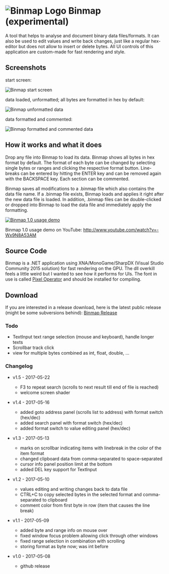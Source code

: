 # ![Binmap Logo](https://cloud.githubusercontent.com/assets/1974959/25785795/2718aaf2-3389-11e7-9078-fbf5b20801bf.png) Binmap (experimental)

A tool that helps to analyse and document binary data files/formats. It can also be used to edit values and write back changes, just like a regular hex-editor but does not allow to insert or delete bytes.
All UI controls of this application are custom-made for fast rendering and style.

## Screenshots

start screen:

![Binmap start screen](https://cloud.githubusercontent.com/assets/1974959/26288049/e2834f54-3e88-11e7-9d82-d5850e95cee0.png)

data loaded, unformatted; all bytes are formatted in hex by default:

![Binmap unformatted data](https://cloud.githubusercontent.com/assets/1974959/25785754/6fac491e-3388-11e7-9d53-cf7eb44e84da.png)

data formatted and commented:

![Binmap formatted and commented data](https://cloud.githubusercontent.com/assets/1974959/26132012/a6eb02fa-3a9d-11e7-8ca5-6d78efa377de.png)


## How it works and what it does

Drop any file into Binmap to load its data. Binmap shows all bytes in hex format by default. The format of each byte can be changed by selecting single bytes or ranges and clicking the respective format button. Line-breaks can be entered by hitting the ENTER key and can be removed again with the BACKSPACE key. Each section can be commented.

Binmap saves all modifications to a .binmap file which also contains the data file name. If a .binmap file exists, Binmap loads and applies it right after the new data file is loaded. In addition, .binmap files can be double-clicked or dropped into Binmap to load the data file and immediately apply the formatting.

[![Binmap 1.0 usage demo](http://img.youtube.com/vi/-Wx9N8A53AM/0.jpg)](http://www.youtube.com/watch?v=-Wx9N8A53AM "Binmap 1.0 usage demo")

Binmap 1.0 usage demo on YouTube: http://www.youtube.com/watch?v=-Wx9N8A53AM
## Source Code

Binmap is a .NET application using XNA/MonoGame/SharpDX (Visual Studio Community 2015 solution) for fast rendering on the GPU. The dll overkill feels a little weird but I wanted to see how it performs for UIs.
The font in use is called [Pixel Operator](http://www.dafont.com/de/pixel-operator.font) and should be installed for compiling.

## Download
If you are interested in a release download, here is the latest public release (might be some subversions behind): [Binmap Release](https://github.com/movAX13h/Binmap/releases/latest)

### Todo
 - TextInput text range selection (mouse and keyboard), handle longer texts
 - Scrollbar track click
 - view for multiple bytes combined as int, float, double, ...

### Changelog
 - v1.5 - 2017-05-22
   - F3 to repeat search (scrolls to next result till end of file is reached)
   - welcome screen shader

 - v1.4 - 2017-05-16
   - added goto address panel (scrolls list to address) with format switch (hex/dec)
   - added search panel with format switch (hex/dec)
   - added format switch to value editing panel (hex/dec)

 - v1.3 - 2017-05-13
   - marks on scrollbar indicating items with linebreak in the color of the item format
   - changed clipboard data from comma-separated to space-separated
   - cursor info panel position limit at the bottom
   - added DEL key support for TextInput
   
 - v1.2 - 2017-05-10
   - values editing and writing changes back to data file
   - CTRL+C to copy selected bytes in the selected format and comma-separated to clipboard
   - comment color from first byte in row (item that causes the line break)

 - v1.1 - 2017-05-09 
   - added byte and range info on mouse over
   - fixed window focus problem allowing click through other windows
   - fixed range selection in combination with scrolling
   - storing format as byte now; was int before
   
 - v1.0 - 2017-05-08 
   - github release
 
